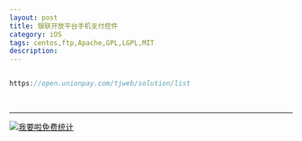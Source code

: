 ```yaml
---
layout: post
title: 银联开放平台手机支付控件
category: iOS
tags: centos,ftp,Apache,GPL,LGPL,MIT
description: 
---
```


```javascript

https://open.unionpay.com/tjweb/solution/list
 
 

```



---


<script language="javascript" type="text/javascript" src="//js.users.51.la/19176892.js"></script>
<noscript><a href="//www.51.la/?19176892" target="_blank"><img alt="&#x6211;&#x8981;&#x5566;&#x514D;&#x8D39;&#x7EDF;&#x8BA1;" src="//img.users.51.la/19176892.asp" style="border:none" /></a></noscript>

